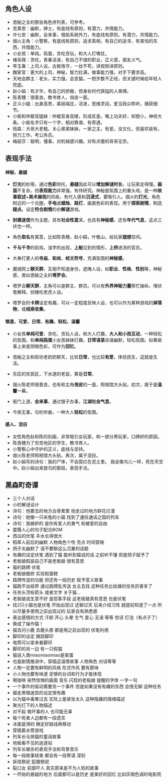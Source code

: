 ## 角色人设

- 诡秘之主的那张角色序列表，可参考。
- 克莱恩：幽默，绅士，有底线有原则，有潜力，共情能力。
- 许七安：幽默，会来事，借助系统外力，有底线有原则，有潜力，共情能力。
- 烟火主角：小警察，有底线有原则，追求真相，有自己的追寻，有害怕的东西，共情能力。
- 小女孩：单纯，捣蛋，贪吃贪玩，和大人打嘴仗。
- 褚采薇：贪吃，青春活泼，有自己不错的职业，正义感，朋友义气。
- 李玉春：上司人设，古板恪守，一丝不苟，讲规矩讲原则。
- 魏宦官：更大的上司，神秘，智力拉满，做事能力强，对手下要求高。
- 天地会群主：老头，实力强，会变猫，一把岁数不正经，但关键时候给年轻人兜底。
- 赵小娟：有才华，有自己的骄傲，但身处时代狭隘的人束缚。
- 陈青穗：很善良，教书育人，俏皮一面。
- 正义小姐：出身高贵，美丽端庄，活泼，思维灵动，爱当观众聆听，捕获细节。
- 小偷和仲裁官姐妹：仲裁官身高矮，形成反差。嘴上功夫好，却胆小，神经大条。小偷名字只有一个字，相对靠谱，有奇遇。
- 班森：大哥大老粗，关心弟弟妹妹，一家之主，有爱。没文化，但喜欢装有。努力工作，考公务员。
- 梅丽莎：聪明，懂事。对机械感兴趣。对有点傻的哥哥无奈。

## 表现手法

#### 神秘、悬疑

- **灯光**的妙用，通过**色彩**烘托，**悬疑**因此可以**增加解谜时长**，让玩家走得慢。**画面**不复杂，但**表现能力**非常强，有待研究。神秘是氛围上的重头戏，是一种**故事叙述**+**美术展现**的风格，有代入感和**沉浸式**，要吸引人。烟火的**打光**，角色附近的一个光圈，**手电**或**蜡烛**，**路灯**，画面色彩的表现。用于**探索剧情**，制造**疑点**。设定**符合剧情**的**小解谜**游戏。
- **封建迷信**作为主题，具有**社会性意义**，也具有**神秘感**，还有**年代气息**，这点三伏也一样。
- 角色**取名**有寓意，比如陈青穗，赵小娟，叶敬山，给玩家**遐想**空间。
- **千与千寻**的前戏，油字的出现，**上船**见到的情形，**上桥**进汤的官员。

- 大奉打更人的**寺庙**，**和尚**，**经文符号**，充满氛围的**神秘感**。
- 魔镜网上**聊天群**，互相不知道身份，遮掩人设，如**职业**、**性格**、**性别**等，神秘感，类似诡秘之主的**塔罗会**。
- 塔罗会**聊天群**，主角可以是群主、群员。可以有**外界神秘力量**帮忙操纵，埋伏笔解释。扮猪吃老虎人设。
- 塔罗会的**卡牌**设定有趣，可以一定程度反映人设，也可以作为某种游戏的**掉落物**，或**线索收集**。

#### 惬意、可爱、日常、有趣、轻松、温馨

- 小女孩**单纯可爱**、贪吃、贪玩人设，和大人打趣，**大人和小孩互动**，一种轻松的氛围。和**单纯捣蛋**小女孩妹妹打趣，**日常语录**诙谐幽默，轻松氛围。如果故事上来是阴暗色彩，可作为**回忆**。
- 诡秘之主和街坊老奶奶聊天，比较**日常**，也比较**有爱**，体验民生，这就是生活。
- 东区的贫民区，下水道的老鼠，算是**日常**。

- 烟火陈老师很善良，也有和主角**俏皮**的一面，照相馆大头贴，初次，属于是**温馨**一幕。
- 衙门上道，**会来事**，通过银子办事，**江湖社会气息**。
- 今夜无事，勾栏听曲，一种大人**轻松**的氛围。

#### 感人、泪目

- 女性角色赵和陈的刻画，非常吸引女玩家，和一部分男玩家，口碑好的原因。
- 陈青穗为了穷苦地区的学生，教书育人。
- 小警察心中守护的正义，底线与坚持。
- 烟火陈老师照相馆大头贴，再次，属于泪目。
- 赵小娟写的诗句：我的尸体，不会腐烂在泥土里。 我会像鸟儿一样，死在天空中。赵小娟出来放鸟的那段，表现手法。

## 黑森町奇谭

- 三个人对话
- 小的解谜设计
- 诗句：他要去的地方白骨累累 他走过的地方鲜花烂漫
- 诗句：她像一只米兔的小猫 找到了通往通话之国的列车
- 诗句：我嫉妒的 是你有爱人的勇气 和被爱的自由
- 震慑人心的句子配合BGM
- 西瓜的伏笔 丰水长得很大
- 稻草人前后的幽默 人物角色个性 亮点
  时间穿梭
- 鸽子太幽默了 请不要聊这么沉重的话题
- 有趣的设定伏笔 遇到了猫 能听到猫说的话 之前听不懂 但是鸽子赋予了
- 老板娘假装自己不是老板娘 很有意思
- 猫的路牌 伏笔
- 老板娘傲娇 实验假蛋糕
- 路牌传送的功能 但还有一段历史 赋予意义故事
- 猫跑不出结界 通过路牌乱传送 女主去找 这种任务比枯燥的任务厉害多了
- 任务头顶有箭头 或者文字 关于猫...
- 老板娘说生意不好 是揽客手段 这老板娘真有意思 也是伏笔
- 找2只小猫也是伏笔 开始出现过 还聊过天 后来介绍习性 就提前知道了一点 所以尽量多使用之前出现过的 玩家会有熟悉感
- 表达感情的方式 汗颜 开心 头晕 生气 爱心 无语 等等 惊讶 灯泡（有点子了）
- 换成了操作猫！
- 猫去问小鹿 去鹿头那 都是用之前出现的 伏笔利用
- 脚印的设定 跟踪脚印
- 电筒可以拿来看脚印
- 脚印的另一边 有一只假猫
- 猫说人类miaomiaomiao是笨蛋
- 也是剧情推进中，穿插这温情故事 人物角色 对话等等
- 人物一定要有鲜明的风格 形式作风 要有那味
- 小人物也要有味道 足够的台词和行为才能体现 
- 喝咖啡 突然惊悚的画面 音乐 闪现的老板娘 提醒的字体 一字一句
- 一个事件的驱动需要另一个事件 但是如果没有有趣的东西 会很无聊 这种任务
- 猫走黑暗迷宫的设定很有趣
- 以为猫中毒晕过去 实际上是紧张太久 这种隐藏的情绪描述
- 聚光灯下的人物描述
- 对不起 做坏事的人 也可能无辜
- 每个死者人边都有一段遗言
- 冰面是滑的 确定好路线再移动
- 穿插着水管游戏
- 列车长与旅猫的童话故事
- 地板看不见的追逐站
- 列车长被杀的表现手法和背景音乐
- 每一段故事结束 都会有一段寄语 深刻
- 妖怪祭祀 狐狸祭祀
- 裂口女 前面吓人 其实原来是不为人知的故事
- 一开始的悬疑的地方 后面都可以是历史 是美好的回忆 比如灰暗色调的电影院

